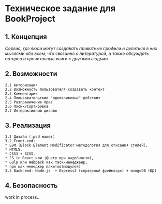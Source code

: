 # Техническое задание для BookProject

## 1. Концепция

*Сервис, где люди могут создавать приватные профили и делиться в них мыслями обо всем, что связанно с литературой, а также обсуждать авторов и прочитанные книги с другими людьми.*

## 2. Возможности

    2.1 Авторизация
    2.2 Возможность пользователя создавать контент
    2.3 Комментарии
    2.4 Пользовательские "однокликовые" действия
    2.5 Разграничение прав
    2.6 Посик/Сортировка
    2.7 Интерактивный дизайн
    
## 3. Реализация

    3.1 Дизайн (.psd макет)
    3.2 Front-end:
    * БЭМ (Block Element Modificator методология для описания стилей), 
    * HTML5,
    * CSS3 + SCSS, 
    * JS (с React или jQuery при надобности),
    * Gulp или Webpack как таск-менедженр,
    * npm как менеджер пакетов(модулей)
    3.3 Back-end: Node.js  + Express3 (серверный фреймворк) + mongoDB (БД)

## 4. Безопасность 
work in process…